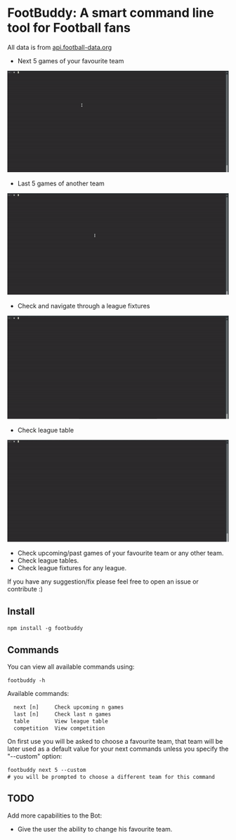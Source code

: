 FootBuddy: A smart command line tool for Football fans
==================================================
All data is from [api.football-data.org](http://api.football-data.org/)

- Next 5 games of your favourite team

![Screen1](https://raw.githubusercontent.com/youssef06/footbuddy/master/images/1.gif)

- Last 5 games of another team 

![Screen2](https://raw.githubusercontent.com/youssef06/footbuddy/master/images/2.gif)

- Check and navigate through a league fixtures

![Screen3](https://raw.githubusercontent.com/youssef06/footbuddy/master/images/3.gif)

- Check league table

![Screen4](https://raw.githubusercontent.com/youssef06/footbuddy/master/images/4.gif)

- Check upcoming/past games of your favourite team or any other team.
- Check league tables.
- Check league fixtures for any league.

If you have any suggestion/fix please feel free to open an issue or contribute :)

Install
-------

```
npm install -g footbuddy
```

Commands
------- 
You can view all available commands using:
```
footbuddy -h
```
Available commands:

```
  next [n]     Check upcoming n games
  last [n]     Check last n games
  table        View league table
  competition  View competition
```

On first use you will be asked to choose a favourite team, that team will be later used as a default value for your next commands unless you specify the "--custom" option:
```
footbuddy next 5 --custom
# you will be prompted to choose a different team for this command
``` 
TODO
-------
 
 Add more capabilities to the Bot:
 - Give the user the ability to change his favourite team.